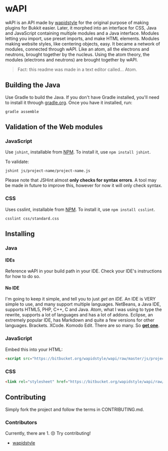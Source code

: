 # wAPI

wAPI is an API made by [wapidstyle](https://github.com/wapidstyle) for the original purpose of
making plugins for Bukkit easier. Later, it morphed into an interface for CSS, Java and JavaScript
containing multiple modules and a Java interface. Modules letting you import, use preset imports,
and make HTML elements. Modules making website styles, like centering objects, easy. It became a
network of modules, connected through wAPI. Like an atom, all the electrons and neutrons, brought
together by the nucleus. Using the atom theory, the modules (electrons and neutrons) are brought
together by wAPI.

> Fact: this readme was made in a text editor called... Atom.

## Building the Java
Use Gradle to build the Java. If you don't have Gradle installed,
you'll need to install it through [gradle.org](gradle.org). Once
you have it installed, run:
```shell
gradle assemble
```

## Validation of the Web modules
### JavaScript
Use `jshint`, installable from [NPM](https://www.npmjs.com/package/jshint). To
install it, use `npm install jshint`.

To validate:

```shell
jshint js/project-name/project-name.js
```
Please note that JSHint almost **only checks for syntax errors**. A tool may be
made in future to improve this, however for now it will only check syntax.

### CSS
Uses csslint, installable from [NPM](https://www.npmjs.com/package/csslint). To
install it, use `npm install csslint`.
```shell
csslint css/standard.css
```

## Installing
### Java
#### IDEs
Reference wAPI in your build path in your IDE. Check your IDE's instructions for how to do so.
#### No IDE
I'm going to keep it simple, and tell you to just *get an IDE.* An IDE is VERY simple to use, and many support
multiple languages. NetBeans, a Java IDE, supports HTML5, PHP, C++, C and Java. Atom, what I was using
to type the rewrite, supports a lot of languages and has a lot of addons. Eclipse, an extremely popular IDE,
has Markdown and quite a few versions for other languages. Brackets. XCode. Komodo Edit. There are so many.
So [**get one**](https://en.wikipedia.org/wiki/Comparison_of_integrated_development_environments#Java).

### JavaScript

Embed this into your HTML:
```html
<script src="https://bitbucket.org/wapidstyle/wapi/raw/master/js/project_name/project_name.js"></script>
```

### CSS
```html
<link rel="stylesheet" href="https://bitbucket.org/wapidstyle/wapi/raw/master/css/standard.css">
```
## Contributing
Simply fork the project and follow the terms in CONTRIBUTING.md.
### Contributors
Currently, there are 1. :unamused: Try contributing!
* [wapidstyle](https://github.com/wapidstyle) 
